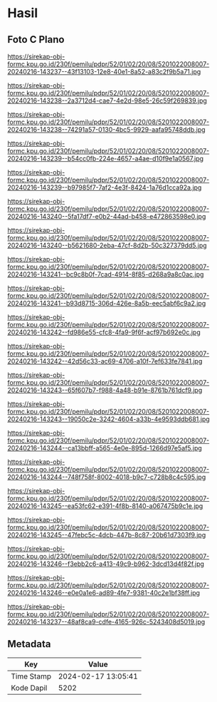 # Hasil

## Foto C Plano

https://sirekap-obj-formc.kpu.go.id/230f/pemilu/pdpr/52/01/02/20/08/5201022008007-20240216-143237--43f13103-12e8-40e1-8a52-a83c2f9b5a71.jpg

https://sirekap-obj-formc.kpu.go.id/230f/pemilu/pdpr/52/01/02/20/08/5201022008007-20240216-143238--2a3712d4-cae7-4e2d-98e5-26c59f269839.jpg

https://sirekap-obj-formc.kpu.go.id/230f/pemilu/pdpr/52/01/02/20/08/5201022008007-20240216-143238--74291a57-0130-4bc5-9929-aafa95748ddb.jpg

https://sirekap-obj-formc.kpu.go.id/230f/pemilu/pdpr/52/01/02/20/08/5201022008007-20240216-143239--b54cc0fb-224e-4657-a4ae-d10f9e1a0567.jpg

https://sirekap-obj-formc.kpu.go.id/230f/pemilu/pdpr/52/01/02/20/08/5201022008007-20240216-143239--b97985f7-7af2-4e3f-8424-1a76d1cca92a.jpg

https://sirekap-obj-formc.kpu.go.id/230f/pemilu/pdpr/52/01/02/20/08/5201022008007-20240216-143240--5fa17df7-e0b2-44ad-b458-e472863598e0.jpg

https://sirekap-obj-formc.kpu.go.id/230f/pemilu/pdpr/52/01/02/20/08/5201022008007-20240216-143240--b5621680-2eba-47cf-8d2b-50c327379dd5.jpg

https://sirekap-obj-formc.kpu.go.id/230f/pemilu/pdpr/52/01/02/20/08/5201022008007-20240216-143241--bc9c8b0f-7cad-4914-8f85-d268a9a8c0ac.jpg

https://sirekap-obj-formc.kpu.go.id/230f/pemilu/pdpr/52/01/02/20/08/5201022008007-20240216-143241--b93d8715-306d-426e-8a5b-eec5abf6c9a2.jpg

https://sirekap-obj-formc.kpu.go.id/230f/pemilu/pdpr/52/01/02/20/08/5201022008007-20240216-143242--fd986e55-cfc8-4fa9-9f6f-acf97b692e0c.jpg

https://sirekap-obj-formc.kpu.go.id/230f/pemilu/pdpr/52/01/02/20/08/5201022008007-20240216-143242--42d56c33-ac69-4706-a10f-7ef633fe7841.jpg

https://sirekap-obj-formc.kpu.go.id/230f/pemilu/pdpr/52/01/02/20/08/5201022008007-20240216-143243--65f607b7-f988-4a48-b91e-8761b761dcf9.jpg

https://sirekap-obj-formc.kpu.go.id/230f/pemilu/pdpr/52/01/02/20/08/5201022008007-20240216-143243--19050c2e-3242-4604-a33b-4e9593ddb681.jpg

https://sirekap-obj-formc.kpu.go.id/230f/pemilu/pdpr/52/01/02/20/08/5201022008007-20240216-143244--ca13bbff-a565-4e0e-895d-1266d97e5af5.jpg

https://sirekap-obj-formc.kpu.go.id/230f/pemilu/pdpr/52/01/02/20/08/5201022008007-20240216-143244--748f758f-8002-4018-b9c7-c728b8c4c595.jpg

https://sirekap-obj-formc.kpu.go.id/230f/pemilu/pdpr/52/01/02/20/08/5201022008007-20240216-143245--ea53fc62-e391-4f8b-8140-a067475b9c1e.jpg

https://sirekap-obj-formc.kpu.go.id/230f/pemilu/pdpr/52/01/02/20/08/5201022008007-20240216-143245--47febc5c-4dcb-447b-8c87-20b61d7303f9.jpg

https://sirekap-obj-formc.kpu.go.id/230f/pemilu/pdpr/52/01/02/20/08/5201022008007-20240216-143246--f3ebb2c6-a413-49c9-b962-3dcd13d4f82f.jpg

https://sirekap-obj-formc.kpu.go.id/230f/pemilu/pdpr/52/01/02/20/08/5201022008007-20240216-143246--e0e0a1e6-ad89-4fe7-9381-40c2e1bf38ff.jpg

https://sirekap-obj-formc.kpu.go.id/230f/pemilu/pdpr/52/01/02/20/08/5201022008007-20240216-143237--48af8ca9-cdfe-4165-926c-5243408d5019.jpg


## Metadata

| Key        | Value               |
| ---------- | ------------------- |
| Time Stamp | 2024-02-17 13:05:41 |
| Kode Dapil | 5202                |



